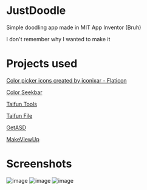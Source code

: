 # JustDoodle
Simple doodling app made in MIT App Inventor (Bruh)

I don't remember why I wanted to make it

# Projects used
<a href="https://www.flaticon.com/free-icons/color-picker" title="color picker icons">Color picker icons created by iconixar - Flaticon</a>

<a href="https://community.appinventor.mit.edu/t/free-colorseekbar-extension/49979">Color Seekbar</a>

<a href="https://puravidaapps.com/tools.php">Taifun Tools</a>

<a href="https://puravidaapps.com/file">Taifun File</a>

<a href="https://community.appinventor.mit.edu/t/get-the-path-of-asd-app-specific-dir-private-data-dir-internal-storage/17004">GetASD</a>

[MakeViewUp](https://community.appinventor.mit.edu/t/makeviewup-extension-beautify-customize-android-views/27185)

# Screenshots
![image](https://github.com/fxolan/JustDoodle/assets/56937889/09ca82e0-a623-4423-89b4-b0f6966b24b4)
![image](https://github.com/fxolan/JustDoodle/assets/56937889/0d892e25-5096-4151-8548-4cdd97041fe4)
![image](https://github.com/fxolan/JustDoodle/assets/56937889/8ad6d381-17a9-4911-894f-6e6414871070)
